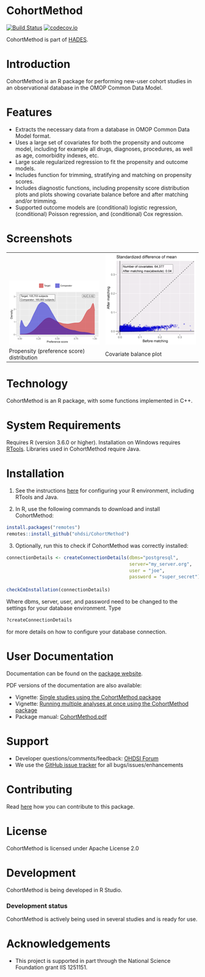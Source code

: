 CohortMethod
============

[![Build Status](https://github.com/OHDSI/CohortMethod/workflows/R-CMD-check/badge.svg)](https://github.com/OHDSI/CohortMethod/actions?query=workflow%3AR-CMD-check)
[![codecov.io](https://codecov.io/github/OHDSI/CohortMethod/coverage.svg?branch=main)](https://codecov.io/github/OHDSI/CohortMethod?branch=main)

CohortMethod is part of [HADES](https://ohdsi.github.io/Hades).

Introduction
============
CohortMethod is an R package for performing new-user cohort studies in an observational database in the OMOP Common Data Model. 

Features
========
- Extracts the necessary data from a database in OMOP Common Data Model format.
- Uses a large set of covariates for both the propensity and outcome model, including for example all drugs, diagnoses, procedures, as well as age, comorbidity indexes, etc.
- Large scale regularized regression to fit the propensity and outcome models.
- Includes function for trimming, stratifying and matching on propensity scores.
- Includes diagnostic functions, including propensity score distribution plots and plots showing covariate balance before and after matching and/or trimming.
- Supported outcome models are (conditional) logistic regression, (conditional) Poisson regression, and (conditional) Cox regression.

Screenshots
===========
<table>
<tr valign="bottom">
<td width = 50%>

<img src="https://github.com/OHDSI/CohortMethod/raw/main/extras/ps.png"/>

</td>
<td width = 50%>
  
<img src="https://github.com/OHDSI/CohortMethod/raw/main/extras/balanceScatterplot.png"/>

</td>
</tr><tr>
<td>Propensity (preference score) distribution</td><td>Covariate balance plot</td>
</tr>
</table>

Technology
============
CohortMethod is an R package, with some functions implemented in C++.

System Requirements
============
Requires R (version 3.6.0 or higher). Installation on Windows requires [RTools](https://cran.r-project.org/bin/windows/Rtools/). Libraries used in CohortMethod require Java.

Installation
=============
1. See the instructions [here](https://ohdsi.github.io/Hades/rSetup.html) for configuring your R environment, including RTools and Java.

2. In R, use the following commands to download and install CohortMethod:

  ```r
  install.packages("remotes")
  remotes::install_github("ohdsi/CohortMethod")
  ```
  
3. Optionally, run this to check if CohortMethod was correctly installed:

  ```r
  connectionDetails <- createConnectionDetails(dbms="postgresql",
                                               server="my_server.org",
                                               user = "joe",
                                               password = "super_secret")

  checkCmInstallation(connectionDetails)
  ```
  
  Where dbms, server, user, and password need to be changed to the settings for your database environment. Type
  
  ```r
  ?createConnectionDetails
  ``` 
  
  for more details on how to configure your database connection.

User Documentation
==================
Documentation can be found on the [package website](https://ohdsi.github.io/CohortMethod).

PDF versions of the documentation are also available:
* Vignette: [Single studies using the CohortMethod package](https://raw.githubusercontent.com/OHDSI/CohortMethod/main/inst/doc/SingleStudies.pdf)
* Vignette: [Running multiple analyses at once using the CohortMethod package](https://raw.githubusercontent.com/OHDSI/CohortMethod/main/inst/doc/MultipleAnalyses.pdf)
* Package manual: [CohortMethod.pdf](https://raw.githubusercontent.com/OHDSI/CohortMethod/main/extras/CohortMethod.pdf)

Support
=======
* Developer questions/comments/feedback: <a href="http://forums.ohdsi.org/c/developers">OHDSI Forum</a>
* We use the <a href="https://github.com/OHDSI/CohortMethod/issues">GitHub issue tracker</a> for all bugs/issues/enhancements

Contributing
============
Read [here](https://ohdsi.github.io/Hades/contribute.html) how you can contribute to this package.

License
=======
CohortMethod is licensed under Apache License 2.0

Development
===========
CohortMethod is being developed in R Studio.

### Development status

CohortMethod is actively being used in several studies and is ready for use.

# Acknowledgements
- This project is supported in part through the National Science Foundation grant IIS 1251151.
